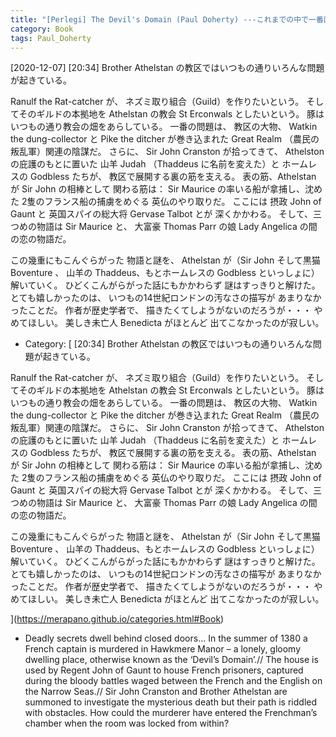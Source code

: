 ```yaml
---
title: "[Perlegi] The Devil's Domain (Paul Doherty) ---これまでの中で一番面白い"
category: Book
tags: Paul_Doherty 
---
```


[2020-12-07] 
[20:34] Brother Athelstan の教区ではいつもの通りいろんな問題が起きている。

Ranulf the Rat-catcher が、
ネズミ取り組合（Guild）を作りたいという。
そしてそのギルドの本拠地を
Athelstan の教会
St Erconwals としたいという。
豚はいつもの通り教会の畑をあらしている。
一番の問題は、
教区の大物、
Watkin the dung-collector と
Pike the ditcher が巻き込まれた
Great Realm （農民の叛乱軍）関連の陰謀だ。
さらに、
Sir John Cranston が拾ってきて、
Athelston の庇護のもとに置いた
山羊 Judah （Thaddeus に名前を変えた）と
ホームレスの Godbless たちが、
教区で展開する裏の筋を支える。
表の筋、Athelstan が Sir John の相棒として
関わる筋は：
Sir Maurice の率いる船が拿捕し、沈めた
2隻のフランス船の捕虜をめぐる
英仏のやり取りだ。
ここには 摂政 John of Gaunt と
英国スパイの総大将 Gervase Talbot とが
深くかかわる。
そして、三つめの物語は Sir Maurice と、
大富豪 Thomas Parr の娘
Lady Angelica の間の恋の物語だ。

 この幾重にもこんぐらがった
物語と謎を、
Athelstan が（Sir John そして黒猫 Boventure 、
山羊の Thaddeus、もとホームレスの
Godbless といっしょに）解いていく。
ひどくこんがらがった話にもかかわらず
謎はすっきりと解けた。
とても嬉しかったのは、
いつもの14世紀ロンドンの汚なさの描写が
あまりなかったことだ。
作者が歴史学者で、
描きたくてしようがないのだろうが・・・
やめてほしい。
美しき未亡人 Benedicta がほとんど
出てこなかったのが寂しい。

- Category: [
[20:34] Brother Athelstan の教区ではいつもの通りいろんな問題が起きている。

Ranulf the Rat-catcher が、
ネズミ取り組合（Guild）を作りたいという。
そしてそのギルドの本拠地を
Athelstan の教会
St Erconwals としたいという。
豚はいつもの通り教会の畑をあらしている。
一番の問題は、
教区の大物、
Watkin the dung-collector と
Pike the ditcher が巻き込まれた
Great Realm （農民の叛乱軍）関連の陰謀だ。
さらに、
Sir John Cranston が拾ってきて、
Athelston の庇護のもとに置いた
山羊 Judah （Thaddeus に名前を変えた）と
ホームレスの Godbless たちが、
教区で展開する裏の筋を支える。
表の筋、Athelstan が Sir John の相棒として
関わる筋は：
Sir Maurice の率いる船が拿捕し、沈めた
2隻のフランス船の捕虜をめぐる
英仏のやり取りだ。
ここには 摂政 John of Gaunt と
英国スパイの総大将 Gervase Talbot とが
深くかかわる。
そして、三つめの物語は Sir Maurice と、
大富豪 Thomas Parr の娘
Lady Angelica の間の恋の物語だ。

 この幾重にもこんぐらがった
物語と謎を、
Athelstan が（Sir John そして黒猫 Boventure 、
山羊の Thaddeus、もとホームレスの
Godbless といっしょに）解いていく。
ひどくこんがらがった話にもかかわらず
謎はすっきりと解けた。
とても嬉しかったのは、
いつもの14世紀ロンドンの汚なさの描写が
あまりなかったことだ。
作者が歴史学者で、
描きたくてしようがないのだろうが・・・
やめてほしい。
美しき未亡人 Benedicta がほとんど
出てこなかったのが寂しい。

](https://merapano.github.io/categories.html#Book)
- Deadly secrets dwell behind
                  closed doors...  In the summer
                  of 1380 a French captain is
                  murdered in Hawkmere Manor – a
                  lonely, gloomy dwelling place,
                  otherwise known as the
                  ‘Devil’s Domain’.// The house
                  is used by Regent John of Gaunt
                  to house French prisoners,
                  captured during the bloody
                  battles waged between the French
                  and the English on the Narrow
                  Seas.// Sir John Cranston and
                  Brother Athelstan are summoned
                  to investigate the mysterious
                  death but their path is riddled
                  with obstacles. How could the
                  murderer have entered the
                  Frenchman’s chamber when the
                  room was locked from within?

